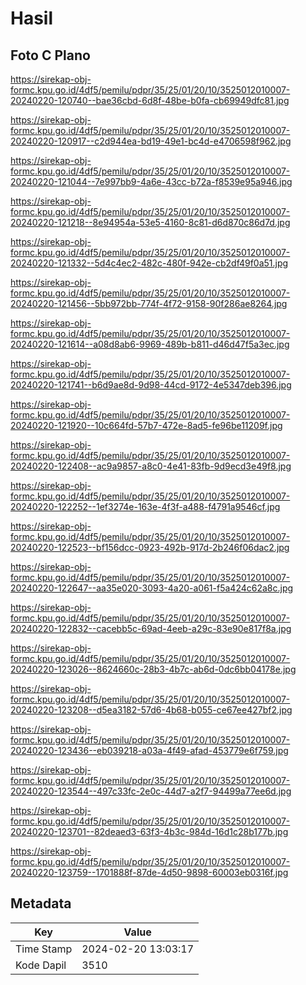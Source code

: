 # Hasil

## Foto C Plano

https://sirekap-obj-formc.kpu.go.id/4df5/pemilu/pdpr/35/25/01/20/10/3525012010007-20240220-120740--bae36cbd-6d8f-48be-b0fa-cb69949dfc81.jpg

https://sirekap-obj-formc.kpu.go.id/4df5/pemilu/pdpr/35/25/01/20/10/3525012010007-20240220-120917--c2d944ea-bd19-49e1-bc4d-e4706598f962.jpg

https://sirekap-obj-formc.kpu.go.id/4df5/pemilu/pdpr/35/25/01/20/10/3525012010007-20240220-121044--7e997bb9-4a6e-43cc-b72a-f8539e95a946.jpg

https://sirekap-obj-formc.kpu.go.id/4df5/pemilu/pdpr/35/25/01/20/10/3525012010007-20240220-121218--8e94954a-53e5-4160-8c81-d6d870c86d7d.jpg

https://sirekap-obj-formc.kpu.go.id/4df5/pemilu/pdpr/35/25/01/20/10/3525012010007-20240220-121332--5d4c4ec2-482c-480f-942e-cb2df49f0a51.jpg

https://sirekap-obj-formc.kpu.go.id/4df5/pemilu/pdpr/35/25/01/20/10/3525012010007-20240220-121456--5bb972bb-774f-4f72-9158-90f286ae8264.jpg

https://sirekap-obj-formc.kpu.go.id/4df5/pemilu/pdpr/35/25/01/20/10/3525012010007-20240220-121614--a08d8ab6-9969-489b-b811-d46d47f5a3ec.jpg

https://sirekap-obj-formc.kpu.go.id/4df5/pemilu/pdpr/35/25/01/20/10/3525012010007-20240220-121741--b6d9ae8d-9d98-44cd-9172-4e5347deb396.jpg

https://sirekap-obj-formc.kpu.go.id/4df5/pemilu/pdpr/35/25/01/20/10/3525012010007-20240220-121920--10c664fd-57b7-472e-8ad5-fe96be11209f.jpg

https://sirekap-obj-formc.kpu.go.id/4df5/pemilu/pdpr/35/25/01/20/10/3525012010007-20240220-122408--ac9a9857-a8c0-4e41-83fb-9d9ecd3e49f8.jpg

https://sirekap-obj-formc.kpu.go.id/4df5/pemilu/pdpr/35/25/01/20/10/3525012010007-20240220-122252--1ef3274e-163e-4f3f-a488-f4791a9546cf.jpg

https://sirekap-obj-formc.kpu.go.id/4df5/pemilu/pdpr/35/25/01/20/10/3525012010007-20240220-122523--bf156dcc-0923-492b-917d-2b246f06dac2.jpg

https://sirekap-obj-formc.kpu.go.id/4df5/pemilu/pdpr/35/25/01/20/10/3525012010007-20240220-122647--aa35e020-3093-4a20-a061-f5a424c62a8c.jpg

https://sirekap-obj-formc.kpu.go.id/4df5/pemilu/pdpr/35/25/01/20/10/3525012010007-20240220-122832--cacebb5c-69ad-4eeb-a29c-83e90e817f8a.jpg

https://sirekap-obj-formc.kpu.go.id/4df5/pemilu/pdpr/35/25/01/20/10/3525012010007-20240220-123026--8624660c-28b3-4b7c-ab6d-0dc6bb04178e.jpg

https://sirekap-obj-formc.kpu.go.id/4df5/pemilu/pdpr/35/25/01/20/10/3525012010007-20240220-123208--d5ea3182-57d6-4b68-b055-ce67ee427bf2.jpg

https://sirekap-obj-formc.kpu.go.id/4df5/pemilu/pdpr/35/25/01/20/10/3525012010007-20240220-123436--eb039218-a03a-4f49-afad-453779e6f759.jpg

https://sirekap-obj-formc.kpu.go.id/4df5/pemilu/pdpr/35/25/01/20/10/3525012010007-20240220-123544--497c33fc-2e0c-44d7-a2f7-94499a77ee6d.jpg

https://sirekap-obj-formc.kpu.go.id/4df5/pemilu/pdpr/35/25/01/20/10/3525012010007-20240220-123701--82deaed3-63f3-4b3c-984d-16d1c28b177b.jpg

https://sirekap-obj-formc.kpu.go.id/4df5/pemilu/pdpr/35/25/01/20/10/3525012010007-20240220-123759--1701888f-87de-4d50-9898-60003eb0316f.jpg


## Metadata

| Key        | Value               |
| ---------- | ------------------- |
| Time Stamp | 2024-02-20 13:03:17 |
| Kode Dapil | 3510                |



